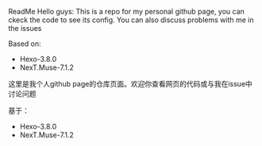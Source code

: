 ReadMe
Hello guys:
This is a repo for my personal github page, you can ckeck the code to see its config. You can also discuss problems with me in the issues

Based on:
- Hexo-3.8.0
- NexT.Muse-7.1.2

这里是我个人github page的仓库页面。欢迎你查看网页的代码或与我在issue中讨论问题

基于：
- Hexo-3.8.0
- NexT.Muse-7.1.2